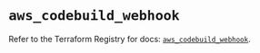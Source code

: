 # `aws_codebuild_webhook`

Refer to the Terraform Registry for docs: [`aws_codebuild_webhook`](https://registry.terraform.io/providers/hashicorp/aws/5.75.1/docs/resources/codebuild_webhook).
